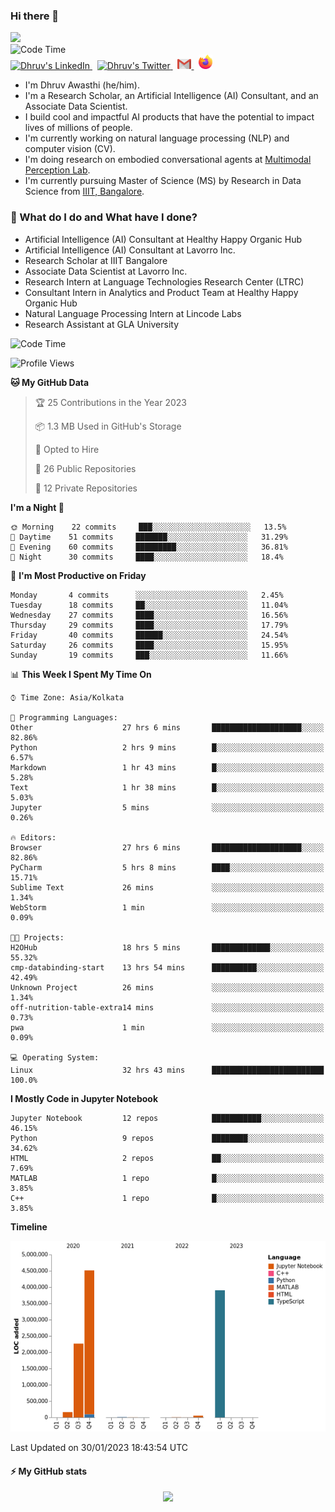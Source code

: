 ### Hi there 👋
![](https://komarev.com/ghpvc/?username=DhruvAwasthi&style=flat&label=Visitors)<br/>
![Code Time](http://img.shields.io/badge/Code%20Time-71%20hrs%2023%20mins-blue)<br/>
<a href="https://www.linkedin.com/in/dhruv-awasthi/">
  <img alt="Dhruv's LinkedIn" width="22px" src="https://raw.githubusercontent.com/peterthehan/peterthehan/master/assets/linkedin.svg" />
</a> &nbsp; 
<a href="https://twitter.com/_dhruvawasthi">
  <img alt="Dhruv's Twitter" width="22px" src="https://raw.githubusercontent.com/peterthehan/peterthehan/master/assets/twitter.svg" >
</a> &nbsp; 
<a href="mailto: dhruvawasthicc@gmail.com">
  <img alt="Dhruv's Email" width="22px" src="https://github.com/raivo-otp/issuer-icons/blob/f2007535e72276907bb7d9b64c31304c83c0f043/vectors/google.com/google-gmail.svg">
</a> &nbsp;
<a href="http://dhruvawasthi.com">
  <img alt="Dhruv's Website" width="22px" src="https://github.com/raivo-otp/issuer-icons/blob/f2007535e72276907bb7d9b64c31304c83c0f043/vectors/firefox.com/firefox.svg">
</a>  <br/>
  
- I'm Dhruv Awasthi (he/him).  
- I'm a Research Scholar, an Artificial Intelligence (AI) Consultant, and an Associate Data Scientist.   
- I build cool and impactful AI products that have the potential to impact lives of millions of people.   
- I'm currently working on natural language processing (NLP) and computer vision (CV).  
- I'm doing research on embodied conversational agents at [Multimodal Perception Lab](http://mpl.iiitb.ac.in/).    
- I'm currently pursuing Master of Science (MS) by Research in Data Science from [IIIT, Bangalore](https://www.iiitb.ac.in/).   


### 🌱 What do I do and What have I done? 
- Artificial Intelligence (AI) Consultant at Healthy Happy Organic Hub
- Artificial Intelligence (AI) Consultant at Lavorro Inc.
- Research Scholar at IIIT Bangalore
- Associate Data Scientist at Lavorro Inc.
- Research Intern at Language Technologies Research Center (LTRC)
- Consultant Intern in Analytics and Product Team at Healthy Happy Organic Hub
- Natural Language Processing Intern at Lincode Labs
- Research Assistant at GLA University


<!-- ### 📫 How to reach me?
- [LinkedIn](https://www.linkedin.com/in/dhruv-awasthi/) 
- [Twitter](https://twitter.com/_dhruvawasthi) 
- [Website](http://dhruvawasthi.com)
- [Email](dhruvawasthicc@gmail.com)  -->

<!-- #### 📊 This week I spent my time on: -->
<!--START_SECTION:waka-->
![Code Time](http://img.shields.io/badge/Code%20Time-104%20hrs%206%20mins-blue)

![Profile Views](http://img.shields.io/badge/Profile%20Views-5-blue)

**🐱 My GitHub Data** 

> 🏆 25 Contributions in the Year 2023
 > 
> 📦 1.3 MB Used in GitHub's Storage 
 > 
> 💼 Opted to Hire
 > 
> 📜 26 Public Repositories 
 > 
> 🔑 12 Private Repositories  
 > 
**I'm a Night 🦉** 

```text
🌞 Morning    22 commits     ███░░░░░░░░░░░░░░░░░░░░░░   13.5% 
🌆 Daytime    51 commits     ███████░░░░░░░░░░░░░░░░░░   31.29% 
🌃 Evening    60 commits     █████████░░░░░░░░░░░░░░░░   36.81% 
🌙 Night      30 commits     ████░░░░░░░░░░░░░░░░░░░░░   18.4%

```
📅 **I'm Most Productive on Friday** 

```text
Monday       4 commits      ░░░░░░░░░░░░░░░░░░░░░░░░░   2.45% 
Tuesday      18 commits     ██░░░░░░░░░░░░░░░░░░░░░░░   11.04% 
Wednesday    27 commits     ████░░░░░░░░░░░░░░░░░░░░░   16.56% 
Thursday     29 commits     ████░░░░░░░░░░░░░░░░░░░░░   17.79% 
Friday       40 commits     ██████░░░░░░░░░░░░░░░░░░░   24.54% 
Saturday     26 commits     ████░░░░░░░░░░░░░░░░░░░░░   15.95% 
Sunday       19 commits     ███░░░░░░░░░░░░░░░░░░░░░░   11.66%

```


📊 **This Week I Spent My Time On** 

```text
⌚︎ Time Zone: Asia/Kolkata

💬 Programming Languages: 
Other                    27 hrs 6 mins       ████████████████████░░░░░   82.86% 
Python                   2 hrs 9 mins        █░░░░░░░░░░░░░░░░░░░░░░░░   6.57% 
Markdown                 1 hr 43 mins        █░░░░░░░░░░░░░░░░░░░░░░░░   5.28% 
Text                     1 hr 38 mins        █░░░░░░░░░░░░░░░░░░░░░░░░   5.03% 
Jupyter                  5 mins              ░░░░░░░░░░░░░░░░░░░░░░░░░   0.26%

🔥 Editors: 
Browser                  27 hrs 6 mins       ████████████████████░░░░░   82.86% 
PyCharm                  5 hrs 8 mins        ████░░░░░░░░░░░░░░░░░░░░░   15.71% 
Sublime Text             26 mins             ░░░░░░░░░░░░░░░░░░░░░░░░░   1.34% 
WebStorm                 1 min               ░░░░░░░░░░░░░░░░░░░░░░░░░   0.09%

🐱‍💻 Projects: 
H2OHub                   18 hrs 5 mins       █████████████░░░░░░░░░░░░   55.32% 
cmp-databinding-start    13 hrs 54 mins      ██████████░░░░░░░░░░░░░░░   42.49% 
Unknown Project          26 mins             ░░░░░░░░░░░░░░░░░░░░░░░░░   1.34% 
off-nutrition-table-extra14 mins             ░░░░░░░░░░░░░░░░░░░░░░░░░   0.73% 
pwa                      1 min               ░░░░░░░░░░░░░░░░░░░░░░░░░   0.09%

💻 Operating System: 
Linux                    32 hrs 43 mins      █████████████████████████   100.0%

```

**I Mostly Code in Jupyter Notebook** 

```text
Jupyter Notebook         12 repos            ███████████░░░░░░░░░░░░░░   46.15% 
Python                   9 repos             ████████░░░░░░░░░░░░░░░░░   34.62% 
HTML                     2 repos             ██░░░░░░░░░░░░░░░░░░░░░░░   7.69% 
MATLAB                   1 repo              █░░░░░░░░░░░░░░░░░░░░░░░░   3.85% 
C++                      1 repo              █░░░░░░░░░░░░░░░░░░░░░░░░   3.85%

```


**Timeline**

![Chart not found](https://raw.githubusercontent.com/DhruvAwasthi/DhruvAwasthi/main/charts/bar_graph.png) 


 Last Updated on 30/01/2023 18:43:54 UTC
<!--END_SECTION:waka-->

<!-- #### :zap: Top langauges
<p align="center"><img src="https://github-readme-stats.vercel.app/api/top-langs/?username=DhruvAwasthi&layout=compact&hide=jupyter%20notebook"/>
 -->

#### :zap: My GitHub stats  
<p align="center"> <img src="https://github-readme-stats-git-masterrstaa-rickstaa.vercel.app/api?username=DhruvAwasthi&&count_private=true&show_icons=true)"/>


<!--
**DhruvAwasthi/DhruvAwasthi** is a ✨ _special_ ✨ repository because its `README.md` (this file) appears on your GitHub profile.

Here are some ideas to get you started:

- 🔭 I’m currently working on natural language processing, and computer vision.
- 🌱 I’m currently learning 
- 👯 I’m looking to collaborate on ...
- 🤔 I’m looking for help with ...
- 💬 Ask me about ...
- 📫 How to reach me: ...
- 😄 Pronouns: ...
- ⚡ Fun fact: ...
-->
